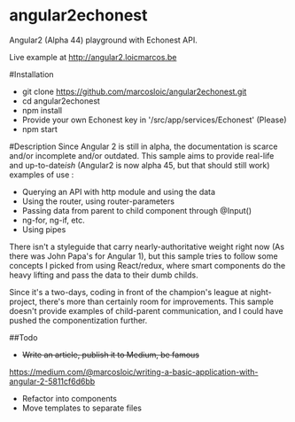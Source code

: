 # angular2echonest
Angular2 (Alpha 44) playground with Echonest API.

Live example at http://angular2.loicmarcos.be

#Installation
- git clone https://github.com/marcosloic/angular2echonest.git
- cd angular2echonest
- npm install
- Provide your own Echonest key in '/src/app/services/Echonest' (Please)
- npm start

#Description
Since Angular 2 is still in alpha, the documentation is scarce and/or incomplete and/or outdated. This sample aims to provide real-life and up-to-date*ish* (Angular2 is now alpha 45, but that should still work) examples of use :

- Querying an API with http module and using the data
- Using the router, using router-parameters
- Passing data from parent to child component through @Input()
- ng-for, ng-if, etc.
- Using pipes

There isn't a styleguide that carry nearly-authoritative weight right now (As there was John Papa's for Angular 1), but this sample tries to follow some concepts I picked from using React/redux, where smart components do the heavy lifting and pass the data to their dumb childs.

Since it's a two-days, coding in front of the champion's league at night-project, there's more than certainly room for improvements. This sample doesn't provide examples of child-parent communication, and I could have pushed the componentization further.

##Todo
- ~~Write an article, publish it to Medium, be famous~~

https://medium.com/@marcosloic/writing-a-basic-application-with-angular-2-5811cf6d6bb

- Refactor into components
- Move templates to separate files

